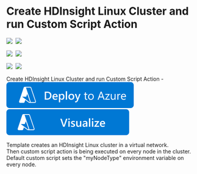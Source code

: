 # Create HDInsight Linux Cluster and run Custom Script Action

<IMG SRC="https://azurequickstartsservice.blob.core.windows.net/badges/hdinsight-linux-run-script-action/PublicLastTestDate.svg" />&nbsp;
<IMG SRC="https://azurequickstartsservice.blob.core.windows.net/badges/hdinsight-linux-run-script-action/PublicDeployment.svg" />&nbsp;

<IMG SRC="https://azurequickstartsservice.blob.core.windows.net/badges/hdinsight-linux-run-script-action/FairfaxLastTestDate.svg" />&nbsp;
<IMG SRC="https://azurequickstartsservice.blob.core.windows.net/badges/hdinsight-linux-run-script-action/FairfaxDeployment.svg" />&nbsp;

<IMG SRC="https://azurequickstartsservice.blob.core.windows.net/badges/hdinsight-linux-run-script-action/BestPracticeResult.svg" />&nbsp;
<IMG SRC="https://azurequickstartsservice.blob.core.windows.net/badges/hdinsight-linux-run-script-action/CredScanResult.svg" />&nbsp;

Create HDInsight Linux Cluster and run Custom Script Action -<br>
<a href="https://portal.azure.com/#create/Microsoft.Template/uri/https%3A%2F%2Fraw.githubusercontent.com%2Fazure%2Fazure-quickstart-templates%2Fmaster%2Fhdinsight-linux-run-script-action%2Fazuredeploy.json" target="_blank">
    <img src="https://raw.githubusercontent.com/Azure/azure-quickstart-templates/master/1-CONTRIBUTION-GUIDE/images/deploytoazure.svg"/>
</a>
<a href="http://armviz.io/#/?load=https%3A%2F%2Fraw.githubusercontent.com%2FAzure%2Fazure-quickstart-templates%2Fmaster%2Fhdinsight-linux-run-script-action%2Fazuredeploy.json" target="_blank">
    <img src="https://raw.githubusercontent.com/Azure/azure-quickstart-templates/master/1-CONTRIBUTION-GUIDE/images/visualizebutton.svg"/>
</a>

Template creates an HDInsight Linux cluster in a virtual network.<br />
Then custom script action is being executed on every node in the cluster.<br />
Default custom script sets the "myNodeType" environment variable on every node.<br />


